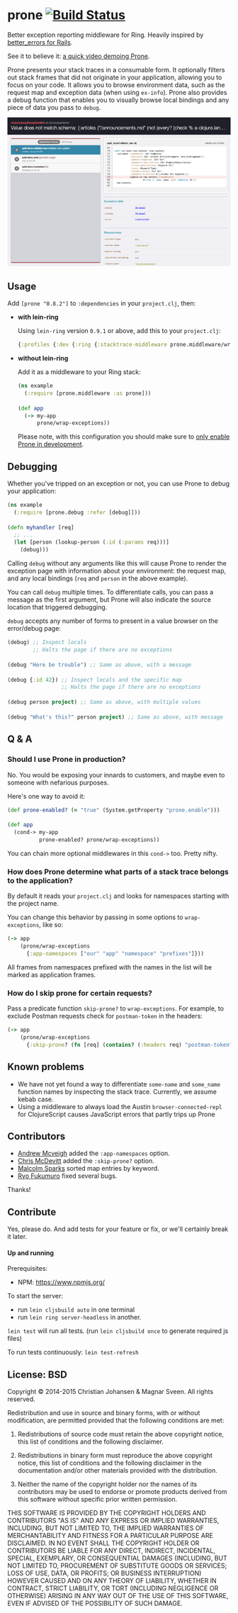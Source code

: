 # prone [![Build Status](https://secure.travis-ci.org/magnars/prone.png)](http://travis-ci.org/magnars/prone)

Better exception reporting middleware for Ring. Heavily inspired by
[better_errors for Rails](https://github.com/charliesome/better_errors).

See it to believe it:
[a quick video demoing Prone](https://dl.dropboxusercontent.com/u/3378230/prone-demo.mp4).

Prone presents your stack traces in a consumable form. It optionally filters out
stack frames that did not originate in your application, allowing you to focus
on your code. It allows you to browse environment data, such as the request map
and exception data (when using `ex-info`). Prone also provides a debug function
that enables you to visually browse local bindings and any piece of data you
pass to `debug`.

<img src="screenshot.png">

## Usage

Add `[prone "0.8.2"]` to `:dependencies` in your `project.clj`, then:

- **with lein-ring**

  Using `lein-ring` version `0.9.1` or above, add this to your `project.clj`:

  ```clj
  {:profiles {:dev {:ring {:stacktrace-middleware prone.middleware/wrap-exceptions}}}
  ```

- **without lein-ring**

  Add it as a middleware to your Ring stack:

  ```clj
  (ns example
    (:require [prone.middleware :as prone]))

  (def app
    (-> my-app
        prone/wrap-exceptions))
  ```

  Please note, with this configuration you should make sure to
  [only enable Prone in development](#should-i-use-prone-in-production).

## Debugging

Whether you've tripped on an exception or not, you can use Prone to debug your
application:

```clj
(ns example
  (:require [prone.debug :refer [debug]]))

(defn myhandler [req]
  ;; ...
  (let [person (lookup-person (:id (:params req)))]
    (debug)))
```

Calling `debug` without any arguments like this will cause Prone to render the
exception page with information about your environment: the request map, and any
local bindings (`req` and `person` in the above example).

You can call `debug` multiple times. To differentiate calls, you can pass a
message as the first argument, but Prone will also indicate the source location
that triggered debugging.

`debug` accepts any number of forms to present in a value browser on the
error/debug page:

```clj
(debug) ;; Inspect locals
        ;; Halts the page if there are no exceptions

(debug "Here be trouble") ;; Same as above, with a message

(debug {:id 42}) ;; Inspect locals and the specific map
                 ;; Halts the page if there are no exceptions

(debug person project) ;; Same as above, with multiple values

(debug "What's this?" person project) ;; Same as above, with message
```

## Q & A

### Should I use Prone in production?

No. You would be exposing your innards to customers, and maybe even to someone with
nefarious purposes.

Here's one way to avoid it:

```clj
(def prone-enabled? (= "true" (System.getProperty "prone.enable")))

(def app
  (cond-> my-app
          prone-enabled? prone/wrap-exceptions))
```

You can chain more optional middlewares in this `cond->` too. Pretty nifty.

### How does Prone determine what parts of a stack trace belongs to the application?

By default it reads your `project.clj` and looks for namespaces starting with
the project name.

You can change this behavior by passing in some options to `wrap-exceptions`,
like so:

```clj
(-> app
    (prone/wrap-exceptions 
      {:app-namespaces ["our" "app" "namespace" "prefixes"]}))
```

All frames from namespaces prefixed with the names in the list will be marked as
application frames.

### How do I skip prone for certain requests?

Pass a predicate function `skip-prone?` to `wrap-exceptions`. For example, to
exclude Postman requests check for `postman-token` in the headers:

```clj
(-> app
    (prone/wrap-exceptions 
      {:skip-prone? (fn [req] (contains? (:headers req) "postman-token"))}))
```

## Known problems

- We have not yet found a way to differentiate `some-name` and `some_name`
  function names by inspecting the stack trace. Currently, we assume kebab case.
- Using a middleware to always load the Austin `browser-connected-repl` for
  ClojureScript causes JavaScript errors that partly trips up Prone

## Contributors

- [Andrew Mcveigh](https://github.com/andrewmcveigh) added the `:app-namespaces` option.
- [Chris McDevitt](https://github.com/minimal) added the `:skip-prone?` option.
- [Malcolm Sparks](https://github.com/malcolmsparks) sorted map entries by keyword.
- [Ryo Fukumuro](https://github.com/rkworks) fixed several bugs.

Thanks!

## Contribute

Yes, please do. And add tests for your feature or fix, or we'll certainly break
it later.

#### Up and running

Prerequisites:

- NPM: https://www.npmjs.org/

To start the server:

- run `lein cljsbuild auto` in one terminal
- run `lein ring server-headless` in another.

`lein test` will run all tests. (run `lein cljsbuild once` to generate
required js files)

To run tests continuously: `lein test-refresh`

## License: BSD

Copyright © 2014-2015 Christian Johansen & Magnar Sveen. All rights reserved.

Redistribution and use in source and binary forms, with or without modification,
are permitted provided that the following conditions are met:

1. Redistributions of source code must retain the above copyright notice, this
list of conditions and the following disclaimer.

2. Redistributions in binary form must reproduce the above copyright notice,
this list of conditions and the following disclaimer in the documentation and/or
other materials provided with the distribution.

3. Neither the name of the copyright holder nor the names of its contributors
may be used to endorse or promote products derived from this software without
specific prior written permission.

THIS SOFTWARE IS PROVIDED BY THE COPYRIGHT HOLDERS AND CONTRIBUTORS "AS IS" AND
ANY EXPRESS OR IMPLIED WARRANTIES, INCLUDING, BUT NOT LIMITED TO, THE IMPLIED
WARRANTIES OF MERCHANTABILITY AND FITNESS FOR A PARTICULAR PURPOSE ARE
DISCLAIMED. IN NO EVENT SHALL THE COPYRIGHT HOLDER OR CONTRIBUTORS BE LIABLE FOR
ANY DIRECT, INDIRECT, INCIDENTAL, SPECIAL, EXEMPLARY, OR CONSEQUENTIAL DAMAGES
(INCLUDING, BUT NOT LIMITED TO, PROCUREMENT OF SUBSTITUTE GOODS OR SERVICES;
LOSS OF USE, DATA, OR PROFITS; OR BUSINESS INTERRUPTION) HOWEVER CAUSED AND ON
ANY THEORY OF LIABILITY, WHETHER IN CONTRACT, STRICT LIABILITY, OR TORT
(INCLUDING NEGLIGENCE OR OTHERWISE) ARISING IN ANY WAY OUT OF THE USE OF THIS
SOFTWARE, EVEN IF ADVISED OF THE POSSIBILITY OF SUCH DAMAGE.
